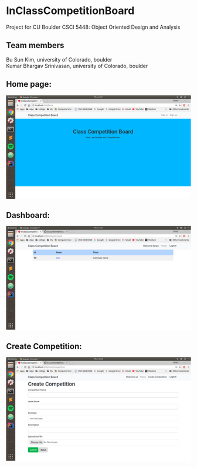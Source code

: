 # InClassCompetitionBoard
Project for CU Boulder CSCI 5448: Object Oriented Design and Analysis
## Team members 
Bu Sun Kim, university of Colorado, boulder\
Kumar Bhargav Srinivasan, university of Colorado, boulder

## Home page:
![alt text](https://raw.githubusercontent.com/busunkim96/InClassCompetitionBoard/master/Part2/home.png)

## Dashboard: 
![alt text](https://raw.githubusercontent.com/busunkim96/InClassCompetitionBoard/master/Part2/dashboard.png)

## Create Competition:
![alt text](https://raw.githubusercontent.com/busunkim96/InClassCompetitionBoard/master/Part2/createcompetition.png)


